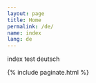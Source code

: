 ```yaml
---
layout: page
title: Home
permalink: /de/
name: index
lang: de
---
```


index test deutsch

{% include paginate.html %}
